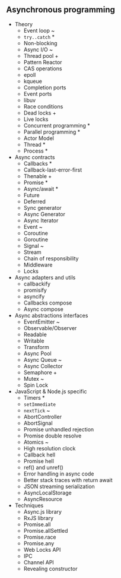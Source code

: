 ## Asynchronous programming

- Theory
  - Event loop ~
  - `try..catch` *
  - Non-blocking
  - Async I/O ~
  - Thread pool +
  - Pattern Reactor
  - CAS operations
  - epoll
  - kqueue
  - Completion ports
  - Event ports
  - libuv
  - Race conditions
  - Dead locks +
  - Live locks
  - Concurrent programming *
  - Parallel programming *
  - Actor Model
  - Thread *
  - Process *
- Async contracts
  - Callbacks *
  - Callback-last-error-first
  - Thenable +
  - Promise *
  - Async/await *
  - Future
  - Deferred
  - Sync generator
  - Async Generator 
  - Async Iterator 
  - Event ~
  - Coroutine
  - Goroutine
  - Signal ~
  - Stream
  - Chain of responsibility
  - Middleware
  - Locks
- Async adapters and utils
  - callbackify
  - promisify
  - asyncify
  - Callbacks compose
  - Async compose
- Async abstractions interfaces
  - EventEmitter ~
  - Observable/Observer
  - Readable
  - Writable
  - Transform
  - Async Pool
  - Async Queue ~
  - Async Collector
  - Semaphore +
  - Mutex ~
  - Spin Lock
- JavaScript & Node.js specific
  - Timers *
  - `setImmediate`
  - `nextTick` ~
  - AbortController
  - AbortSignal
  - Promise unhandled rejection
  - Promise double resolve
  - Atomics ~
  - High resolution clock
  - Callback hell
  - Promise hell
  - ref() and unref()
  - Error handling in async code
  - Better stack traces with return await
  - JSON streaming serialization
  - AsyncLocalStorage
  - AsyncResource
- Techniques
  - Async.js library
  - RxJS library
  - Promise.all
  - Promise.allSettled
  - Promise.race
  - Promise.any
  - Web Locks API
  - IPC
  - Channel API
  - Revealing constructor
